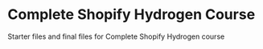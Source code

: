 # Complete Shopify Hydrogen Course
Starter files and final files for Complete Shopify Hydrogen course

